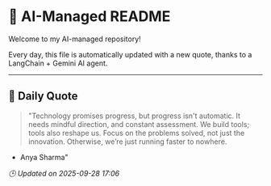 # 🧠 AI-Managed README

Welcome to my AI-managed repository!

Every day, this file is automatically updated with a new quote, thanks to a LangChain + Gemini AI agent.

---

## 📅 Daily Quote

> "Technology promises progress, but progress isn't automatic.
It needs mindful direction, and constant assessment.
We build tools; tools also reshape us.
Focus on the problems solved, not just the innovation.
Otherwise, we’re just running faster to nowhere.

- Anya Sharma"

*🕒 Updated on 2025-09-28 17:06*